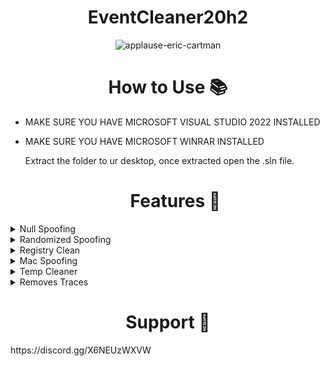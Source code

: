 <h1 align="center">
  EventCleaner20h2
</h1>
<div align="center">
  
![applause-eric-cartman](https://github.com/skidma/EventCleaner20h2/assets/171224006/78ffd79d-063f-4cf7-8620-5bc8fba7ab61)
</div>

  <h1 align="center">
  How to Use 📚
</h1>

- MAKE SURE YOU HAVE MICROSOFT VISUAL STUDIO 2022 INSTALLED
- MAKE SURE YOU HAVE MICROSOFT WINRAR INSTALLED

  Extract the folder to ur desktop, once extracted open the .sln file.

  <h1 align="center">
  Features 📜
</h1>

<details>
  <summary>Null Spoofing</summary>
  Completely NULLS Users PC Serials
</details>
<details>
  <summary>Randomized Spoofing</summary>
  Completely Randomizes Users PC Serials
</details>
<details>
  <summary>Registry Clean</summary>
  Cleans Users PC Registry
</details>
<details>
  <summary>Mac Spoofing</summary>
  Spoofs Users MAC ADDRESS
</details>
<details>
  <summary>Temp Cleaner</summary>
  Includes Temp Folder Cleaner
</details>
<details>
  <summary>Removes Traces</summary>
  Removes ALL Tracked Traces by Epic
</details>
</details>

  <h1 align="center">
  Support 🎫
</h1>
https://discord.gg/X6NEUzWXVW
